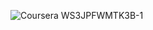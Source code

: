 ![Coursera WS3JPFWMTK3B-1](https://user-images.githubusercontent.com/75040556/120051394-1e54d400-c029-11eb-9cc8-9f71e8ef3ed7.png)

